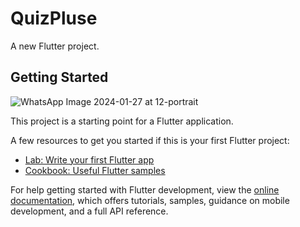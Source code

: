 # QuizPluse

A new Flutter project.

## Getting Started
![WhatsApp Image 2024-01-27 at 12-portrait](https://github.com/Rohit10gt/QuizPlus/assets/122485591/7cbcd3be-0a14-49a4-ad7d-2a44794c2ee7)

This project is a starting point for a Flutter application.

A few resources to get you started if this is your first Flutter project:

- [Lab: Write your first Flutter app](https://docs.flutter.dev/get-started/codelab)
- [Cookbook: Useful Flutter samples](https://docs.flutter.dev/cookbook)

For help getting started with Flutter development, view the
[online documentation](https://docs.flutter.dev/), which offers tutorials,
samples, guidance on mobile development, and a full API reference.
